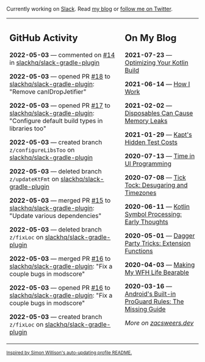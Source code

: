 Currently working on [Slack](https://slack.com/). Read [my blog](https://zacsweers.dev/) or [follow me on Twitter](https://twitter.com/ZacSweers).

<table><tr><td valign="top" width="60%">

## GitHub Activity
<!-- githubActivity starts -->
**2022-05-03** — commented on [#14](https://github.com/slackhq/slack-gradle-plugin/pull/14#issuecomment-1116430751) in [slackhq/slack-gradle-plugin](https://github.com/slackhq/slack-gradle-plugin)

**2022-05-03** — opened PR [#18](https://github.com/slackhq/slack-gradle-plugin/pull/18) to [slackhq/slack-gradle-plugin](https://github.com/slackhq/slack-gradle-plugin): "Remove canIDropJetifier"

**2022-05-03** — opened PR [#17](https://github.com/slackhq/slack-gradle-plugin/pull/17) to [slackhq/slack-gradle-plugin](https://github.com/slackhq/slack-gradle-plugin): "Configure default build types in libraries too"

**2022-05-03** — created branch `z/configureLibsToo` on [slackhq/slack-gradle-plugin](https://github.com/slackhq/slack-gradle-plugin)

**2022-05-03** — deleted branch `z/updateKtFmt` on [slackhq/slack-gradle-plugin](https://github.com/slackhq/slack-gradle-plugin)

**2022-05-03** — merged PR [#15](https://github.com/slackhq/slack-gradle-plugin/pull/15) to [slackhq/slack-gradle-plugin](https://github.com/slackhq/slack-gradle-plugin): "Update various dependencies"

**2022-05-03** — deleted branch `z/fixLoc` on [slackhq/slack-gradle-plugin](https://github.com/slackhq/slack-gradle-plugin)

**2022-05-03** — merged PR [#16](https://github.com/slackhq/slack-gradle-plugin/pull/16) to [slackhq/slack-gradle-plugin](https://github.com/slackhq/slack-gradle-plugin): "Fix a couple bugs in modscore"

**2022-05-03** — opened PR [#16](https://github.com/slackhq/slack-gradle-plugin/pull/16) to [slackhq/slack-gradle-plugin](https://github.com/slackhq/slack-gradle-plugin): "Fix a couple bugs in modscore"

**2022-05-03** — created branch `z/fixLoc` on [slackhq/slack-gradle-plugin](https://github.com/slackhq/slack-gradle-plugin)
<!-- githubActivity ends -->
</td><td valign="top" width="40%">

## On My Blog
<!-- blog starts -->
**2021-07-23** — [Optimizing Your Kotlin Build](https://www.zacsweers.dev/optimizing-your-kotlin-build/)

**2021-06-14** — [How I Work](https://www.zacsweers.dev/how-i-work/)

**2021-02-02** — [Disposables Can Cause Memory Leaks](https://www.zacsweers.dev/disposables-can-cause-memory-leaks/)

**2021-01-29** — [Kapt's Hidden Test Costs](https://www.zacsweers.dev/kapts-hidden-test-costs/)

**2020-07-13** — [Time in UI Programming](https://www.zacsweers.dev/time-in-ui/)

**2020-07-08** — [Tick Tock: Desugaring and Timezones](https://www.zacsweers.dev/ticktock-desugaring-timezones/)

**2020-06-11** — [Kotlin Symbol Processing: Early Thoughts](https://www.zacsweers.dev/kotlin-symbol-processor-early-thoughts/)

**2020-05-01** — [Dagger Party Tricks: Extension Functions](https://www.zacsweers.dev/dagger-party-tricks-extension-functions/)

**2020-04-03** — [Making My WFH Life Bearable](https://www.zacsweers.dev/making-wfh-life-bearable/)

**2020-03-16** — [Android's Built-in ProGuard Rules: The Missing Guide](https://www.zacsweers.dev/android-proguard-rules/)
<!-- blog ends -->
_More on [zacsweers.dev](https://zacsweers.dev/)_
</td></tr></table>

<sub><a href="https://simonwillison.net/2020/Jul/10/self-updating-profile-readme/">Inspired by Simon Willison's auto-updating profile README.</a></sub>